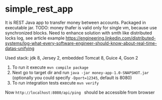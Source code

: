 # simple_rest_app
It is REST Java app to transfer money between accounts. Packaged in executable jar.
TODO: money thafer is valid only for single vm, because use synchronized blocks. Need to enhance solution with smth like distributed locks log, see article example https://engineering.linkedin.com/distributed-systems/log-what-every-software-engineer-should-know-about-real-time-datas-unifying

Used stack: jdk 8, Jersey 2, embedded Tomcat 8, Guice 4, Gson 2

1. To run it execute `mvn compile package`
2. Next go to target dir and run `java -jar money-app-1.0-SNAPSHOT.jar`
(optionally you could specify  `-Dport=12345`, default is 8080)
3. To run integration tests execute `mvn verify`

Now `http://localhost:8080/api/ping ` should be accessible from browser
